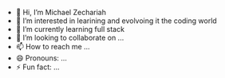 - 👋 Hi, I’m Michael Zechariah
- 👀 I’m interested in learining and evolvoing it the coding world
- 🌱 I’m currently learning full stack 
- 💞️ I’m looking to collaborate on ...
- 📫 How to reach me ...
- 😄 Pronouns: ...
- ⚡ Fun fact: ...

<!---
michaelZ00/michaelZ00 is a ✨ special ✨ repository because its `README.md` (this file) appears on your GitHub profile.
You can click the Preview link to take a look at your changes.
--->
